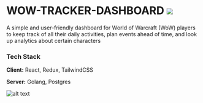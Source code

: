 # WOW-TRACKER-DASHBOARD <a href="https://www.linkedin.com/in/kattschmidt/"><img src="https://img.shields.io/badge/LinkedIn-0077B5?style=for-the-badge&logo=linkedin&logoColor=white"/> </a>
A simple and user-friendly dashboard for World of Warcraft (WoW) players to keep track of all their daily activities, plan events ahead of time, and look up analytics about certain characters

### Tech Stack
**Client:** React, Redux, TailwindCSS

**Server:** Golang, Postgres


![alt text](https://i.redd.it/al5f1rbrrm341.jpg)


